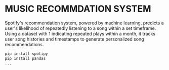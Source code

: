 # MUSIC RECOMMDATION SYSTEM

Spotify's recommendation system, powered by machine
learning, predicts a user's likelihood of repeatedly listening to a
song within a set timeframe. Using a dataset with 1 indicating
repeated plays within a month, it tracks user song histories and
timestamps to generate personalized song recommendations.
``` bash
pip install spotipy
pip install pandas
...
````
